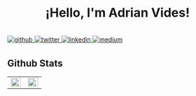 <h1 align="center">
¡Hello, I'm Adrian Vides!
</h1>

<br>

<a href="https://github.com/AdrianVides56" target="_blank">
<img src=https://img.shields.io/badge/github-%2324292e.svg?&style=for-the-badge&logo=github&logoColor=white alt=github style="margin-bottom: 5px;" />
</a>
<a href="https://twitter.com/termi56661" target="_blank">
<img src=https://img.shields.io/badge/twitter-%2300acee.svg?&style=for-the-badge&logo=twitter&logoColor=white alt=twitter style="margin-bottom: 5px;" />
</a>
<a href="https://www.linkedin.com/in/adrian-felipe-vides-jimenez-a201401b7/" target="_blank">
<img src=https://img.shields.io/badge/linkedin-%231E77B5.svg?&style=for-the-badge&logo=linkedin&logoColor=white alt=linkedin style="margin-bottom: 5px;" />
</a>
<a href="https://adrianvides56.medium.com" target="_blank">
<img src=https://img.shields.io/badge/medium-%23292929.svg?&style=for-the-badge&logo=medium&logoColor=white alt=medium style="margin-bottom: 5px;" />
</a>  

 

## Github Stats  
<table><tr><td valign="top" width="50%">

<img src="https://github-readme-stats.vercel.app/api?username=AdrianVides56&show_icons=true&theme=onedark" align="left" style="width: 100%" />

</td><td valign="top" width="50%">

<img src="https://github-readme-stats.vercel.app/api/top-langs/?username=AdrianVides56&show_icons=true&theme=onedark" align="left" style="width: 100%" />
 
</td></tr></table>  


<br/>  
